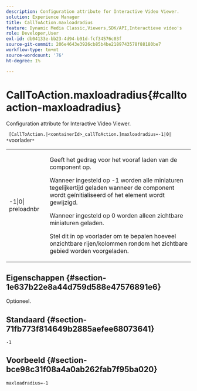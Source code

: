 ```yaml
---
description: Configuration attribute for Interactive Video Viewer.
solution: Experience Manager
title: CallToAction.maxloadradius
feature: Dynamic Media Classic,Viewers,SDK/API,Interactieve video's
role: Developer,User
exl-id: db04133e-bb23-4d94-b91d-fcf34576c03f
source-git-commit: 206e4643e3926cb85b4be2189743578f88180be7
workflow-type: tm+mt
source-wordcount: '76'
ht-degree: 1%

---
```


# CallToAction.maxloadradius{#calltoaction-maxloadradius}

Configuration attribute for Interactive Video Viewer.

` [CallToAction.|<containerId>_callToAction.]maxloadradius=-1|0| *`voorlader`*`

<table id="table_441553CD34C94A58A9D7CBF772DEDDB6"> 
 <tbody> 
  <tr> 
   <td colname="col1"> <p> <span class="codeph">-1|0|<span class="varname"> preloadnbr</span></span> </p> </td> 
   <td colname="col2"> <p> Geeft het gedrag voor het vooraf laden van de component op. </p> <p>Wanneer ingesteld op <span class="codeph"> -1</span> worden alle miniaturen tegelijkertijd geladen wanneer de component wordt geïnitialiseerd of het element wordt gewijzigd. </p> <p>Wanneer ingesteld op <span class="codeph"> 0</span> worden alleen zichtbare miniaturen geladen. </p> <p>Stel dit in op <span class="codeph"><span class="varname"> voorlader</span></span> om te bepalen hoeveel onzichtbare rijen/kolommen rondom het zichtbare gebied worden voorgeladen. </p> </td> 
  </tr> 
 </tbody> 
</table>

## Eigenschappen {#section-1e637b22e8a44d759d588e47576891e6}

Optioneel.

## Standaard {#section-71fb773f814649b2885aefee68073641}

`-1`

## Voorbeeld {#section-bce98c31f08a4a0ab262fab7f95ba020}

```
maxloadradius=-1
```
